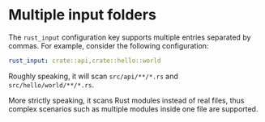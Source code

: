 # Multiple input folders

The `rust_input` configuration key supports multiple entries separated by commas.
For example, consider the following configuration:

```yaml
rust_input: crate::api,crate::hello::world
```

Roughly speaking, it will scan `src/api/**/*.rs` and `src/hello/world/**/*.rs`.

More strictly speaking, it scans Rust modules instead of real files, thus complex scenarios such as multiple modules
inside one file are supported.
